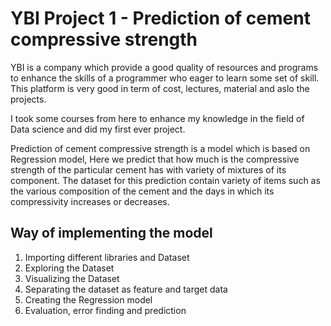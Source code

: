 # YBI Project 1 - Prediction of cement compressive strength

YBI is a company which provide a good quality of resources and programs to enhance the skills of a programmer who eager to learn some set of skill. This platform is very good in term of cost, lectures, material and aslo the projects. <br>

I took some courses from here to enhance my knowledge in the field of Data science and did my first ever project.<br>

Prediction of cement compressive strength is a model which is based on Regression model, Here we predict that how much is the compressive strength of the particular cement has with variety of mixtures of its component. The dataset for this prediction contain variety of items such as the various composition of the cement and the days in which its compressivity increases or decreases.



## Way of implementing the model
1. Importing different libraries and Dataset
2. Exploring the Dataset
3. Visualizing the Dataset
4. Separating the dataset as feature and target data
5. Creating the Regression model
6. Evaluation, error finding and prediction

